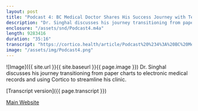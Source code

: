 ```yaml
---
layout: post
title: "Podcast 4: BC Medical Doctor Shares His Success Journey with Telehealth"
description: "Dr. Singhal discusses his journey transitioning from paper charts to electronic medical records and using Cortico to streamline his clinic. [Read the transcript here.]({{ page.transcript }})"
enclosure: "/assets/snd/Podcast4.m4a"
length: 9283416
duration: "35:16"
transcript: "https://cortico.health/article/Podcast%20%234%3A%20BC%20Medical%20Doctor%20Shares%20His%20Success%20Journey%20with%20Telehealth"
image: "/assets/img/Podcast4.png"
---
```

![Image]({{ site.url }}{{ site.baseurl }}{{ page.image }})
Dr. Singhal discusses his journey transitioning from paper charts to electronic medical records and using Cortico to streamline his clinic.

[Transcript version]({{ page.transcript }})

[Main Website](https://cortico.health)